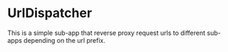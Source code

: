 # UrlDispatcher

This is a simple sub-app that reverse proxy request urls
to different sub-apps depending on the url prefix.
